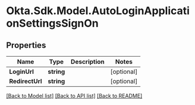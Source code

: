# Okta.Sdk.Model.AutoLoginApplicationSettingsSignOn

## Properties

Name | Type | Description | Notes
------------ | ------------- | ------------- | -------------
**LoginUrl** | **string** |  | [optional] 
**RedirectUrl** | **string** |  | [optional] 

[[Back to Model list]](../README.md#documentation-for-models) [[Back to API list]](../README.md#documentation-for-api-endpoints) [[Back to README]](../README.md)

